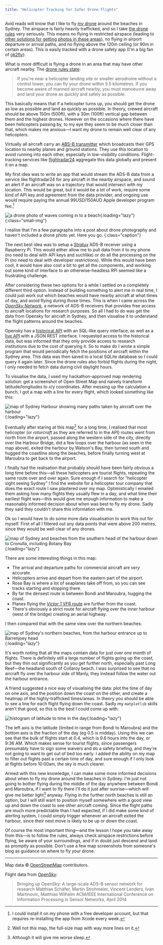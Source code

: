```yaml
---
title: "Helicopter Tracking for Safer Drone Flights"
---
```


Avid reads will know that I like to fly [my drone](/2023/06/11/dji-mini-3-pro/) around the beaches in Sydney. The airspace is fairly heavily trafficked, and so I take [the drone rules](https://www.casa.gov.au/knowyourdrone) very seriously. This means no flying in restricted airspace (leading to [other solutions for getting photos in these areas](https://youtu.be/gflq7LcE65I)), no flying in airport departure or arrival paths, and no flying above the 120m ceiling (or 90m in certain areas). This is easily tracked with a drone safety app (I'm a big fan of [ok2fly](https://ok2fly.com.au)).

What is more difficult is flying a drone in an area that may have other aircraft nearby. The [drone rules state](https://www.casa.gov.au/knowyourdrone/drone-rules):

> If you're near a helicopter landing site or smaller aerodrome without a control tower, you can fly your drone within 5.5 kilometres. If you become aware of manned aircraft nearby, you must manoeuvre away and land your drone as quickly and safely as possible.

This basically means that if a helicopter turns up, you should get the drone as low as possible and land as quickly as possible. In theory, crewed aircraft should be above 150m (500ft), with a 30m (100ft) vertical gap between them and the highest drones. However on the occasions where there have been helicopters passing by, to my eye they seem to be much closer than that, which makes me anxious—I want my drone to remain well clear of any helicopters.

Virtually all aircraft carry an [ABS-B transmitter][adsb] which broadcasts their GPS location to nearby planes and ground stations. They use this location to avoid running into each other, especially in low-visibility conditions. Flight-tracking services like [flightradar24](http://flightradar24.com) aggregate this data globally and present it on a map.

[adsb]: https://en.wikipedia.org/wiki/Automatic_Dependent_Surveillance–Broadcast

My first idea was to write an app that would stream the ADS-B data from a service like flightradar24 for any aircraft in the nearby airspace, and sound an alert if an aircraft was on a trajectory that would intersect with my location. This would be great, but it would be a lot of work, require some kind of API key and agreement from the data provider, and ongoing use would require paying the annual $99USD/$150AUD Apple developer program fee.[^no-sideload]

[^no-sideload]: I could install it on my phone with a free developer account, but that requires re-installing the app from Xcode every week.

![a drone photo of waves coming in to a beach](https://pics.willhbr.net/photos/2023-06-17.jpeg){:loading="lazy"}
{:class="small-img"}

I realise that I'm a few paragraphs into a post about drone photography and haven't included a drone photo yet. Here you go.
{:class="caption"}

The next best idea was to setup a [_Stratux_](https://stratux.co) ADS-B receiver using a Raspberry Pi. This would either allow me to pull data from it to my phone (no need to deal with API keys and suchlike) or do all the processing on the Pi (no need to deal with developer restrictions). While this would have been cool, it would have also cost a bit to get all the components, and working out some kind of interface to an otherwise-headless RPi seemed like a frustrating challenge.

After considering these two options for a while I settled on a completely different third option. Instead of building something to alert me in real time, I could just work out which beaches would have nearby aircraft at what times of day, and avoid flying during those times. This is when I came across the [_OpenSky Network_][opensky], a network of ADS-B receivers that provides free access to aircraft locations for research purposes. So all I had to do was get the data from Opensky for aircraft in Sydney, and then visualise it to understand the flight patterns around the beaches.

[opensky]: https://opensky-network.org

Opensky has a [historical API](https://opensky-network.org/data/impala) with an SQL-like query interface, as well as a [live API](https://openskynetwork.github.io/opensky-api/) with a JSON REST interface. I requested access to the historical data, but was informed that they only provide access to research institutions due to the cost of querying it. So to make do I wrote a simple program that would periodically fetch the positions of aircraft within the Sydney area. This data was then saved to a local SQLite database so I could query it again later. Since the drone rules also forbid flights during the night, I only needed to fetch data during civil daylight hours.

To visualise the data, I used my hackathon-approved map rendering solution: get a screenshot of Open Street Map and naively transform latitude/longitudes to x/y coordinates. After messing up the calculation a bunch, I got a map with a line for every flight, which looked something like this:

![map of Sydney Harbour showing many paths taken by aircraft over the harbour](/images/2023/dronemapsample.jpeg){:loading="lazy"}

Eventually after staring at this map[^not-this-map] for a long time, I realised that most helicopter (or _rotorcraft_ as they are referred to in the API) routes went from north from the airport, passed along the western side of the city, directly over the Harbour Bridge, did a few loops over the harbour (as seen in the map above), exited the harbour by Watson's Bay, then turned south and hugged the coastline along the beaches, before finally turning west at Maroubra to get back to the airport.

[^not-this-map]: Well not _this_ map, the full-size map with way more lines on it.

I finally had the realisation that probably should have been fairly obvious a long time before this—all these helicopters are tourist flights, repeating the same route over and over again. Sure enough if I search for "helicopter sight seeing Sydney" I find the website for a helicopter tour company that does the exact route I saw plastered over my map. Optimistically I emailed them asking how many flights they usually flew in a day, and what time their earliest flight was—this would give me enough information to make a reasonably informed decision about when was best to fly my drone. Sadly they said they couldn't share this information with me.

Ok so I would have to do some more data visualisation to work this out for myself. First of all I filtered out any data points that were above 200 metres, since they would be well clear of any drones.

![map of Sydney and beaches from the southern head of the harbour down to Cronulla, including Botany Bay](/images/2023/dronesallbeaches.jpeg){:loading="lazy"}

There are some interesting things in this map:

- The arrival and departure paths for commercial aircraft are _very_ accurate.
- Helicopters arrive and depart from the eastern part of the airport.
- Rose Bay is where a lot of seaplanes take off from, so you can see tracks starting and stopping there.
- By far the densest route is between Bondi and Maroubra, hugging the coast.
- Planes flying the [_Victor 1_ VFR route][victor-1] are further from the coast.
- There's obviously a strict route for aircraft flying over the inner harbour (west of the bridge) creating an aerial highway.

[victor-1]: https://wanderwisdom.com/travel-destinations/How-to-Create-a-Navigation-Plan-for-a-VFR-flight

I then compared that with the same view over the northern beaches:

![map of Sydney's northern beaches, from the harbour entrance up to Barrenjoey head](/images/2023/dronesnorthernbeaches.jpeg){:loading="lazy"}

It's worth noting that all the maps contain data for just over one month of flights. There is definitely still a large number of flights going up the coast, but they thin out significantly as you get further north, especially past Long Reef—the headland south of Collaroy beach. I was surprised to see that no aircraft fly over the harbour side of Manly, they instead follow the water out the harbour entrance.

A friend suggested a nice way of visualising the data: plot the time of day on one axis, and the position down the coast on the other, and create a heatmap of the highly-trafficked times/areas. In theory you should be able to see a line for each flight flying down the coast. Sadly my `matplotlib` skills aren't that good, so this is the best I could come up with:

![histogram of latitude to time in the day](/images/2023/dronehistogram.png){:loading="lazy"}

The left axis is the latitude (limited in range from Bondi to Maroubra) and the bottom axis is the fraction of the day (eg 0.5 is midday). Using this we can see that the bulk of flights start at 0.4, which is 9.6 hours into the day, or 9:36 AM. Which makes sense for tourist flights, since passengers presumably have to sign some waivers and do a safety briefing, and they're not going to want to get out of bed too early. I added the ability on my map to filter out flights past a certain time of day, and sure enough if I only look at flights before 10:00am, the sky is much clearer.

Armed with this new knowledge, I can make some more informed decisions about when to fly my drone around the beaches in Sydney. I'm just not going to bother flying during the middle of the day anywhere between Bondi and Maroubra, if I want to fly there I'll do it just after sunrise—which will give me better light[^worse-sleep] anyway. Flying in the further north beaches is still an option, but I will still want to position myself somewhere with a good view up and down the coast to see other aircraft coming. Since the flight paths are much more predictable than I had expected, if I did make some kind of alerting system, I could simply trigger whenever an aircraft exited the harbour, since their next move is likely to be up or down the coast.

[^worse-sleep]: Although it will give me worse sleep.

Of course the most important thing—and the lesson I hope you take away from this—is to follow the rules, always check airspace restrictions before flying, be aware of your surroundings, and if in doubt just descend and land as promptly as possible. Don't use a few map screenshots from someone's blog as guidance on where to fly your drone.

---

Map data &copy; [OpenStreetMap](https://www.openstreetmap.org/copyright) contributors.

Flight data from [OpenSky][opensky]:

> Bringing up OpenSky: A large-scale ADS-B sensor network for research
> Matthias Schäfer, Martin Strohmeier, Vincent Lenders, Ivan Martinovic, Matthias Wilhelm
> ACM/IEEE International Conference on Information Processing in Sensor Networks, April 2014
